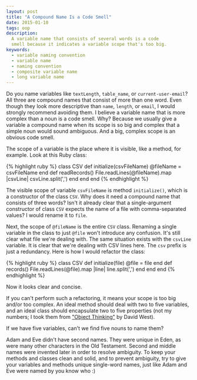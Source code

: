```yaml
---
layout: post
title: "A Compound Name Is a Code Smell"
date: 2015-01-10
tags: oop
description:
  A variable name that consists of several words is a code
  smell because it indicates a variable scope that's too big.
keywords:
  - variable naming convention
  - variable name
  - naming convention
  - composite variable name
  - long variable name
---
```


Do you name variables like `textLength`, `table_name`, or `current-user-email`?
All three are compound names that consist of more than one word. Even though
they look more descriptive than `name`, `length`, or `email`, I would strongly
recommend avoiding them. I believe a variable name that is more complex than a noun
is a code smell. Why? Because we usually give a variable a compound name when its scope
is so big and complex that a simple noun would sound ambiguous.
And a big, complex scope is an obvious code smell.

<!--more-->

The scope of a variable is the place where it is visible, like a method, for example. Look
at this Ruby class:

{% highlight ruby %}
class CSV
  def initialize(csvFileName)
    @fileName = csvFileName
  end
  def readRecords()
    File.readLines(@fileName).map |csvLine|
      csvLine.split(',')
    end
  end
end
{% endhighlight %}

The visible scope of variable `csvFileName` is method `initialize()`, which
is a constructor of the class `CSV`. Why does it need a compound name
that consists of three words? Isn't it already clear that a single-argument
constructor of class `CSV` expects the name of a file with
comma-separated values? I would rename it to `file`.

Next, the scope of `@fileName` is the entire `CSV` class. Renaming a single
variable in the class to just `@file` won't introduce
any confusion. It's still clear what file we're dealing with.
The same situation exists with the `csvLine` variable. It is clear that we're
dealing with CSV lines here. The `csv` prefix is just a redundancy.
Here is how I would refactor the class:

{% highlight ruby %}
class CSV
  def initialize(file)
    @file = file
  end
  def records()
    File.readLines(@file).map |line|
      line.split(',')
    end
  end
end
{% endhighlight %}

Now it looks clear and concise.

If you can't perform such a refactoring, it means your scope is too
big and/or too complex. An ideal method should deal with two to five variables,
and an ideal class should encapsulate two to five properties (not my numbers;
I took them from ["Object Thinking"](http://www.amazon.com/gp/product/0735619654/ref=as_li_tl?ie=UTF8&camp=1789&creative=9325&creativeASIN=0735619654&linkCode=as2&tag=yegor256com-20&linkId=NQQHJZPHOKM6BTCT)
by David West).

If we have five variables, can't we find five nouns to name them?

Adam and Eve didn't have second names. They were unique in Eden, 
as were many other characters in the Old Testament. Second and middle
names were invented later in order to resolve ambiguity. To keep
your methods and classes clean and solid, and to prevent ambiguity, try to give your variables
and methods unique single-word names, just like Adam and Eve were named
by you know who :)
